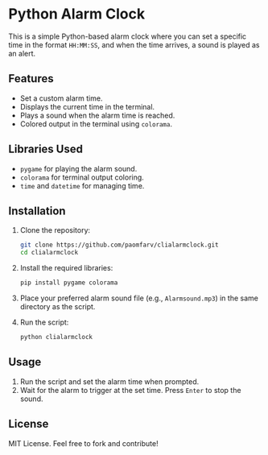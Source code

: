 # Python Alarm Clock

This is a simple Python-based alarm clock where you can set a specific time in the format `HH:MM:SS`, and when the time arrives, a sound is played as an alert.

## Features
- Set a custom alarm time.
- Displays the current time in the terminal.
- Plays a sound when the alarm time is reached.
- Colored output in the terminal using `colorama`.

## Libraries Used
- `pygame` for playing the alarm sound.
- `colorama` for terminal output coloring.
- `time` and `datetime` for managing time.

## Installation
1. Clone the repository:
    ```bash
    git clone https://github.com/paomfarv/clialarmclock.git
    cd clialarmclock
    ```

2. Install the required libraries:
    ```bash
    pip install pygame colorama
    ```

3. Place your preferred alarm sound file (e.g., `Alarmsound.mp3`) in the same directory as the script.

4. Run the script:
    ```bash
    python clialarmclock
    ```

## Usage
1. Run the script and set the alarm time when prompted.
2. Wait for the alarm to trigger at the set time. Press `Enter` to stop the sound.

## License
MIT License. Feel free to fork and contribute!

